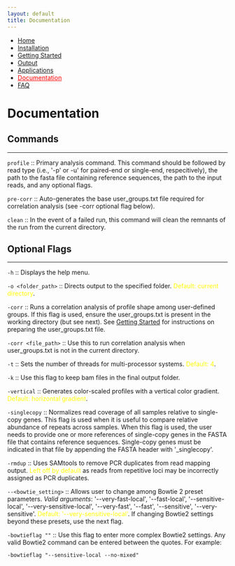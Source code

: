 ```yaml
---
layout: default
title: Documentation
---
```


<nav>
    <ul>
      <li><a href="/RepeatProfiler/">Home</a></li>
      <li><a href="/RepeatProfiler/installation">Installation</a></li>
      <li><a href="/RepeatProfiler/gettingstarted">Getting Started</a></li>
      <li><a href="/RepeatProfiler/output">Output</a></li>
      <li><a href="/RepeatProfiler/application">Applications</a></li>
      <li><a href="/RepeatProfiler/documentation" style="color:red">Documentation</a></li>
      <li><a href="/RepeatProfiler/FAQ">FAQ</a></li>
    </ul>
</nav>

# Documentation

## Commands

<hr>

`profile` :: Primary analysis command. This command should be followed by read type (i.e., '-p' or -u' for paired-end or single-end, respecitively), the path to the fasta file containing reference sequences, the path to the input reads, and any optional flags.

`pre-corr` :: Auto-generates the base user_groups.txt file required for correlation analysis (see -corr optional flag below). 

`clean` :: In the event of a failed run, this command will clean the remnants of the run from the current directory.

## Optional Flags

<hr>

`-h` :: Displays the help menu.

`-o <folder_path>` :: Directs output to the specified folder. <span style="color:yellow">Default: current directory</span>.

`-corr` :: Runs a correlation analysis of profile shape among user-defined groups. If this flag is used, ensure the user_groups.txt is present in the working directory (but see next). See <a href="/RepeatProfiler/gettingstarted">Getting Started</a> for instructions on preparing the user_groups.txt file.

`-corr <file_path>` :: Use this to run correlation analysis when user_groups.txt is not in the current directory.

`-t` :: Sets the number of threads for multi-processor systems. <span style="color:yellow">Default: 4</span>.

`-k` ::	Use this flag to keep bam files in the final output folder.

`-vertical` :: Generates color-scaled profiles with a vertical color gradient. <span style="color:yellow">Default: horizontal gradient</span>.

`-singlecopy` :: Normalizes read coverage of all samples relative to single-copy genes. This flag is used when it is useful to compare relative abundance of repeats across samples. When this flag is used, the user needs to provide one or more references of single-copy genes in the FASTA file that contains reference sequences. Single-copy genes must be indicated in that file by appending the FASTA header with '_singlecopy'.


`-rmdup` :: Uses SAMtools to remove PCR duplicates from read mapping output. <span style="color:yellow">Left off by default</span> as reads from repetitive loci may be incorrectly assigned as PCR duplicates.

`--<bowtie_setting>` :: Allows user to change among Bowtie 2 preset parameters. *Valid arguments*: '--very-fast-local', '--fast-local', '--sensitive-local', '--very-sensitive-local', '--very-fast', '--fast', '--sensitive', '--very-sensitive'. <span style="color:yellow">Default: '--very-sensitive-local'</span>. If changing Bowtie2 settings beyond these presets, use the next flag.

`-bowtieflag ""` :: Use this flag to enter more complex Bowtie2 settings. Any valid Bowtie2 command can be entered between the quotes. For example:
```
-bowtieflag "--sensitive-local --no-mixed"
```
